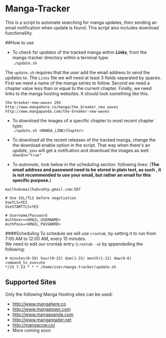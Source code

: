 # Manga-Tracker
This is a script to automate searching for manga updates, then sending an email notification when update is found. This script also includes download functionalilty.  

##How to use
* To check for *updates* of the tracked manga within ***Links***, from the manga-tracker directory within a terminal type:  
`./update.sh`  

The `update.sh` requires that the user add the email address to send the updates to. The `Links` file we will need at least 3 fields separated by spaces. First we need a name of the manga series to follow. Second we need a chapter value less than or equal to the current chapter. Finally, we need links to the manga hosting websites. It should look something like this.  
```
the-breaker-new-waves 193 http://www.mangahere.co/manga/the_breaker_new_waves http://www.mangapanda.com/the-breaker-new-waves
```

* To *download* the images of a specific chapter to most recent chapter type:  
 `./update.sh <MANGA_LINK/Chapter>`  
 
* To *download* all the recent releases of the tracked manga, change the the download enable option in the script. That way when there's an *update*, you will get a notifcation and download the images as well.  
 `downEn="true"`
 
* To *automate*, look below in the scheduling section.   following lines: (**The email address and password need to be stored in plain text, as such , it is not recommended to use your email, but rather an email for this specific purpose.**)  

```
mailhub=mailhub=smtp.gmail.com:587  
  
# Use SSL/TLS before negotiation  
UseTLS=YES  
UseSTARTTLS=YES  

# Username/Password  
AuthUser=<GMAIL_USERNAME>  
AuthPass=<GMAIL_PASSWORD>  
```
####Scheduling
To schedule we will use `crontab`, by setting it to run from 7:00 AM to 12:00 AM, every 15 minutes.  
We need to edit our crontab entry (`crontab -e`) by appendeding the following:  

```
# minutes(0-59) hour(0-23) dom(1-31) month(1-12) dow(0-6) command_to_execute
*/15 7-23 * * * /home/user/manga-tracker/update.sh
```

## Supported Sites
Only the following Manga Hosting sites can be used:  
* http://www.mangahere.co  
* http://www.mangatown.com  
* http://www.mangapanda.com  
* http://www.mangareader.net  
* http://mangacow.co/  
* More coming soon
